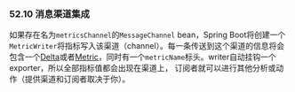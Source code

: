 ### 52.10 消息渠道集成
如果存在名为`metricsChannel`的`MessageChannel` bean，Spring Boot将创建一个`MetricWriter`将指标写入该渠道（channel）。每一条传送到这个渠道的信息将会包含一个[Delta](https://docs.spring.io/spring-boot/docs/2.0.0.RELEASE/api/org/springframework/boot/actuate/metrics/writer/Delta.html)或者[Metric](https://docs.spring.io/spring-boot/docs/2.0.0.RELEASE/api/org/springframework/boot/actuate/metrics/Metric.html)，同时有一个`metricName`标头。writer自动挂钩一个exporter，所以全部指标值都会出现在渠道上， 订阅者就可以进行其他分析或动作（提供渠道和订阅者取决于你）。
